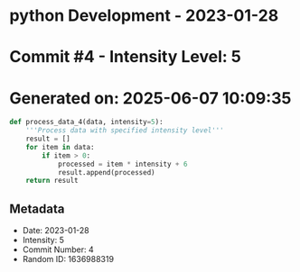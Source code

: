 ﻿# python Development - 2023-01-28
# Commit #4 - Intensity Level: 5
# Generated on: 2025-06-07 10:09:35
```python
def process_data_4(data, intensity=5):
    '''Process data with specified intensity level'''
    result = []
    for item in data:
        if item > 0:
            processed = item * intensity + 6
            result.append(processed)
    return result
```
## Metadata
- Date: 2023-01-28
- Intensity: 5
- Commit Number: 4
- Random ID: 1636988319
